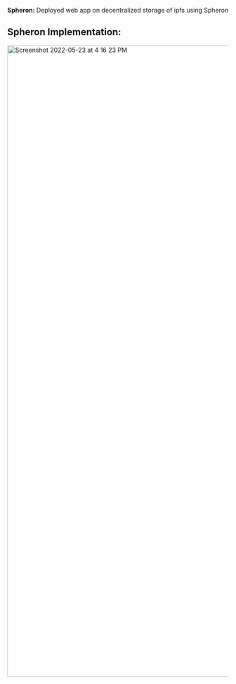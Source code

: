 **Spheron:** Deployed web app on decentralized storage of ipfs using Spheron

## Spheron Implementation:

<img width="1440" alt="Screenshot 2022-05-23 at 4 16 23 PM" src="https://user-images.githubusercontent.com/54347081/169803276-de1f4f8c-b7c7-47b6-a4e1-1f676f8d5375.png">

[dapp url]: (https://gigconomy-7amb93.argoapp.io/).



